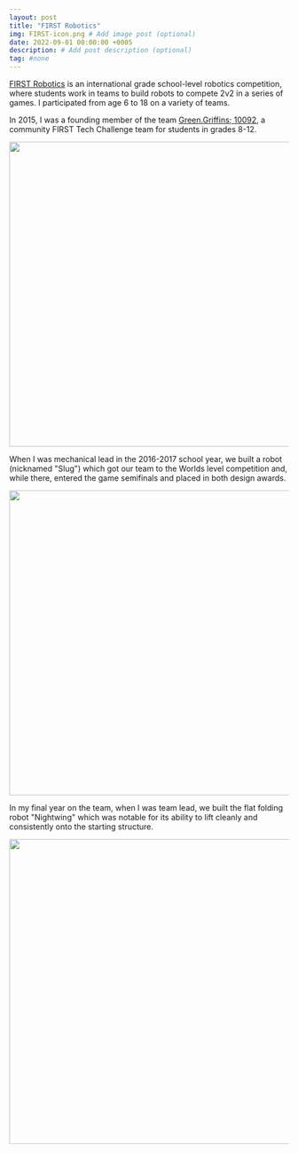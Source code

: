 ```yaml
---
layout: post
title: "FIRST Robotics"
img: FIRST-icon.png # Add image post (optional)
date: 2022-09-01 00:00:00 +0005
description: # Add post description (optional)
tag: #none 
---
```


<a href="https://www.firstinspires.org/">FIRST Robotics</a> is an international grade school-level robotics competition, where students work in teams to build robots to compete 2v2 in a series of games. I participated from age 6 to 18 on a variety of teams. 

In 2015, I was a founding member of the team <a href="https://greengriffins.radrobotics.org/">Green.Griffins; 10092</a>, a community FIRST Tech Challenge team for students in grades 8-12. 

<img src="../../../assets/img/griffins.jpg" width=550px height=auto/>

When I was mechanical lead in the 2016-2017 school year, we built a robot (nicknamed "Slug") which got our team to the Worlds level competition and, while there, entered the game semifinals and placed in both design awards. 

<img src="../../../assets/img/slug.jpg" width=550px height=auto/>

In my final year on the team, when I was team lead, we built the flat folding robot "Nightwing" which was notable for its ability to lift cleanly and consistently onto the starting structure. 

<img src="../../../assets/img/nightwing.png" width=550px height=auto/>

